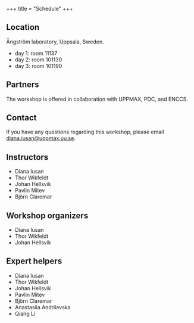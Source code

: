 +++
title = "Schedule"
+++

## Location

Ångström laboratory, Uppsala, Sweden.
- day 1: room 11137
- day 2: room 101130
- day 3: room 101190

## Partners

The workshop is offered in collaboration with UPPMAX, PDC, and ENCCS.

## Contact

If you have any questions regarding this workshop, please email diana.iusan@uppmax.uu.se.

## Instructors

- Diana Iusan
- Thor Wikfeldt
- Johan Hellsvik
- Pavlin Mitev
- Björn Claremar

## Workshop organizers

- Diana Iusan
- Thor Wikfeldt
- Johan Hellsvik

## Expert helpers

- Diana Iusan
- Thor Wikfeldt
- Johan Hellsvik
- Pavlin Mitev
- Björn Claremar
- Anastasiia Andriievska
- Qiang Li

